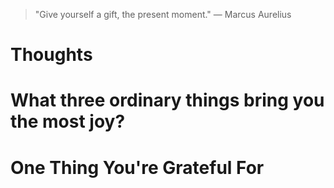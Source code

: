 
> \"Give yourself a gift, the present moment.\" — Marcus Aurelius

# Thoughts

# What three ordinary things bring you the most joy?

# One Thing You're Grateful For

